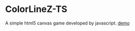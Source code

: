 # ColorLineZ-TS
A simple html5 canvas game developed by javascript.
[demo](https://shinexyt.github.io/ColorLineZ-TS/dist/)
